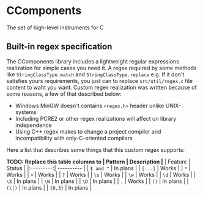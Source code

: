 # CComponents
The set of high-level instruments for C

## Built-in regex specification
The CComponents library includes a lightweight regular expressions realization for simple cases you need it. A regex required by some methods like `StringClassType.match` and `StringClassType.replace` e.g.
If it don't satisfies yours requirements, you just can to replace `src/util/regex.c` file content to waht you want. Custom regex realization was written because of some reasons, a few of that described below:
- Windows MinGW doesn't contains `<regex.h>` header unlike UNIX-systems
- Including PCRE2 or other regex realizations will affect on library independence
- Using C++ regex makes to change a project compiler and incompatibility with only-C-oriented compilers

Here a list that describes some things that this custom regex supports:

**TODO: Replace this table columns to | Pattern | Description |**
|  Feature  |   Status   |
|:---------:| ---------- |
| `$ and ^` |  In plans  |
|  `[...]`  |   Works    |
|    `*`    |   Works    |
|    `+`    |   Works    |
|    `?`    |   Works    |
|   `\s`    |   Works    |
|   `\w`    |   Works    |
|   `\d`    |   Works    |
|   `\S`    |  In plans  |
|   `\W`    |  In plans  |
|   `\D`    |  In plans  |
|    `.`    |   Works    |
|   `()`    |  In plans  |
|  `(\|)`   |  In plans  |
|  `{0,3}`  |  In plans  |